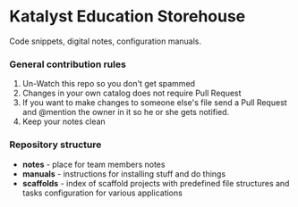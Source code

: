 # Katalyst Education Storehouse
Code snippets, digital notes, configuration manuals.

### General contribution rules
1. Un-Watch this repo so you don't get spammed
2. Changes in your own catalog does not require Pull Request
3. If you want to make changes to someone else's file send a Pull Request and @mention the owner in it so he or she gets notified.
4. Keep your notes clean

### Repository structure
 - **notes** - place for team members notes
 - **manuals** - instructions for installing stuff and do things
 - **scaffolds** - index of scaffold projects with predefined file structures and tasks configuration for various applications
